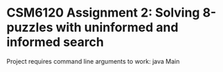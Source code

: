 CSM6120 Assignment 2: Solving 8-puzzles with uninformed and informed search
===========================================================================
Project requires command line arguments to work:
java Main <path to startfile>

